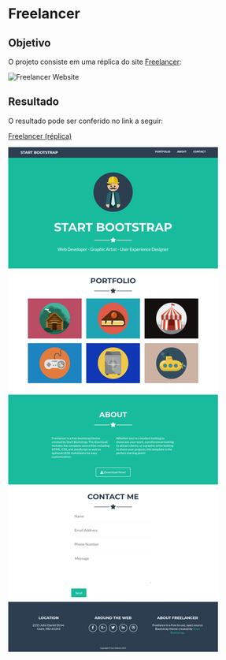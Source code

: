 # Freelancer

## Objetivo

O projeto consiste em uma réplica do site [Freelancer](https://blackrockdigital.github.io/startbootstrap-freelancer/):

![Freelancer Website](docs/fullpage.png)


## Resultado
O resultado pode ser conferido no link a seguir:

 [Freelancer (réplica)](https://layshidani.github.io/freelancer/)

![Freelancer Website](assets/images/replica.png)



